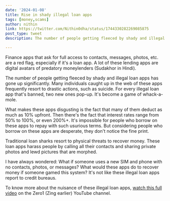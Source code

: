 ```yaml
---
date: '2024-01-08'
title: Rise in shady illegal loan apps
tags: [money,scams]
author: nithin
link: https://twitter.com/Nithin0dha/status/1744330282269085875
post_type: tweet
description: The number of people getting fleeced by shady and illegal loan apps has gone up significantly. Many individuals caught up in the web of these apps frequently resort to drastic actions...

---
```


Finance apps that ask for full access to contacts, messages, photos, etc. are a red flag, especially if it's a loan app. A lot of these lending apps are digital avatars of predatory moneylenders (Sudakhor in Hindi).

The number of people getting fleeced by shady and illegal loan apps has gone up significantly. Many individuals caught up in the web of these apps frequently resort to drastic actions, such as suicide. For every illegal loan app that's banned, two new ones pop-up. It's become a game of whack-a-mole.

What makes these apps disgusting is the fact that many of them deduct as much as 10% upfront. Then there's the fact that interest rates range from 50% to 100%, or even 200%+. It's impossible for people who borrow on these apps to repay with such usurious terms. But considering people who borrow on these apps are desperate, they don't notice the fine print.

Traditional loan sharks resort to physical threats to recover money. These loan apps harass people by calling all their contacts and sharing private photos and lewd pictures that are morphed.

I have always wondered: What if someone uses a new SIM and phone with no contacts, photos, or messages? What would these apps do to recover money if someone gamed this system? It's not like these illegal loan apps report to credit bureaus.

To know more about the nuisance of these illegal loan apps, [watch this full video](https://youtu.be/aQxUtDg4AHw?si=83y6XRYAakJnPpyX) on the Zero1 (Zing earlier) YouTube channel.
